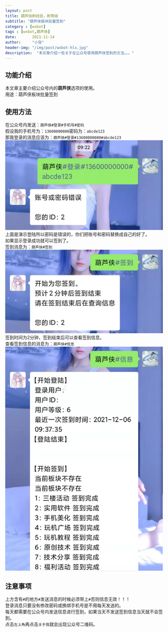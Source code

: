 ```yaml
---
layout: post
title: 葫芦侠刷经验，刷等级
subtitle: "葫芦侠板块批量签到"
category : [wxbot]
tags : [wxbot,葫芦侠]
date:       2021-11-14
author:     "小张"
header-img: "/img/post/wxbot-hlx.jpg"
description:  "本文章介绍一些关于在公众号使用葫芦侠签到的方法。。。"
---
```


## 功能介绍
本文章主要介绍公众号内的**葫芦侠**选项的使用。  
用途：葫芦侠板块批量签到  
  
## 使用方法
在公众号内发送：`葫芦侠#登录#手机号#密码`  
假设我的手机号为：`13600000000`密码为：`abcde123`  
那我登录的消息应该为：`葫芦侠#登录#13600000000#abcde123`  
![login](/img/post/wxbot_hlx_login.jpg)
上面是演示登陆所以密码是错误的，你们把账号和密码替换成自己的好了。  
如果显示登录成功就可以签到了。  
签到消息为：`葫芦侠#签到`  
![login](/img/post/wxbot_hlx_qd.jpg)
签到时间为2分钟，签到结束后可以查看签到信息。  
查看签到信息的消息为：`葫芦侠#信息`  
![login](/img/post/wxbot_hlx_xx.jpg)
  
## 注意事项
上方含有`#`的地方`#`发送消息的时候必须带上`#`否则信息无效！！！  
登录消息只要没有修改密码或换绑手机号是不用每天发送的。  
每天都需要在公众号内发送信息进行签到，如果当天不发送签到信息当天就不会签到。  
点击`左上角`再点击`关于我`就会出现公众号二维码。